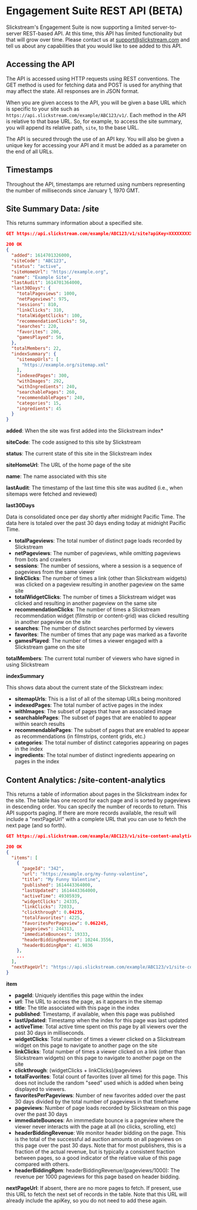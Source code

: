 # Engagement Suite REST API (BETA)

Slickstream's Engagement Suite is now supporting a limited server-to-server REST-based API.  At this time, this API has limited functionality but that will grow over time.  Please contact us at support@slickstream.com and tell us about any
capabilities that you would like to see added to this API.

## Accessing the API

The API is accessed using HTTP requests using REST conventions.  The GET method is
used for fetching data and POST is used for anything that may affect the state.  All responses are in JSON format.

When you are given access to the API, you will be given a base URL which is specific to your site such as 
`https://api.slickstream.com/example/ABC123/v1/`.  Each method in the API is relative to that base URL.  So, for example,
to access the site summary, you will append its relative path, `site`, to the base URL.

The API is secured through the use of an API key.  You will also be given a unique key for accessing your API and it must
be added as a parameter on the end of all URLs.  

## Timestamps

Throughout the API, timestamps are returned using numbers representing the number of milliseconds since January 1, 1970 GMT.  

## Site Summary Data: /site

This returns summary information about a specified site.

```json
GET https://api.slickstream.com/example/ABC123/v1/site?apiKey=XXXXXXXXXX

200 OK
{
  "added": 1614701326000,
  "siteCode": "ABC123",
  "status": "active",
  "siteHomeUrl": "https://example.org",
  "name": "Example Site",
  "lastAudit": 1614701364000,
  "last30Days": {
    "totalPageviews": 1000,
    "netPageviews": 975,
    "sessions": 810,
    "linkClicks": 310,
    "totalWidgetClicks": 100,
    "recommendationClicks": 50,
    "searches": 220,
    "favorites": 200,
    "gamesPlayed": 50,
  },
  "totalMembers": 22,
  "indexSummary": {
    "sitemapUrls": [
      "https://example.org/sitemap.xml"
    ],
    "indexedPages": 300,
    "withImages": 292,
    "withIngredients": 240,
    "searchablePages": 260,
    "recommendablePages": 240,
    "categories": 15,
    "ingredients": 45
  }
}
```

**added**: When the site was first added into the Slickstream index*

**siteCode**: The code assigned to this site by Slickstream

**status**: The current state of this site in the Slickstream index

**siteHomeUrl**: The URL of the home page of the site

**name**:  The name associated with this site

**lastAudit**:  The timestamp of the last time this site was audited (i.e., when sitemaps were fetched and reviewed)

**last30Days**

Data is consolidated once per day shortly after midnight Pacific Time.  The data here is totaled over the past
30 days ending today at midnight Pacific Time.
* **totalPageviews**: The total number of distinct page loads recorded by Slickstream
* **netPageviews**: The number of pageviews, while omitting pageviews from bots and crawlers
* **sessions**: The number of sessions, where a session is a sequence of pageviews from the same viewer
* **linkClicks**: The number of times a link (other than Slickstream widgets) was clicked on a pageview resulting in another pageview on the same site
* **totalWidgetClicks**: The number of times a Slickstream widget was clicked and resulting in another pageview on the same site
* **recommendationClicks**: The number of times a Slickstream recommendation widget (filmstrip or content-grid) was clicked resulting in another pageview on the site
* **searches**: The number of distinct searches performed by viewers
* **favorites**: The number of times that any page was marked as a favorite
* **gamesPlayed**: The number of times a viewer engaged with a Slickstream game on the site

**totalMembers**:  The current total number of viewers who have signed in using Slickstream

**indexSummary**

This shows data about the current state of the Slickstream index:
* **sitemapUrls**: This is a list of all of the sitemap URLs being monitored 
* **indexedPages**: The total number of active pages in the index
* **withImages**: The subset of pages that have an associated image
* **searchablePages**: The subset of pages that are enabled to appear within search results
* **recommendablePages**: The subset of pages that are enabled to appear as recommendations (in filmstrips, content grids, etc.)
* **categories**: The total number of distinct categories appearing on pages in the index
* **ingredients**: The total number of distinct ingredients appearing on pages in the index


## Content Analytics: /site-content-analytics

This returns a table of information about pages in the Slickstream index for the site.  The table has one record for each page and is sorted by pageviews in descending order.  You can specify the number of records to return.  This API supports
paging.  If there are more records available, the result will include a "nextPageUrl" with a complete URL that you can use
to fetch the next page (and so forth).

```json
GET https://api.slickstream.com/example/ABC123/v1/site-content-analytics?apiKey=XXXXXXXXXX&count=50

200 OK
{
  "items": [
    {
      "pageId": "342",
      "url": "https://example.org/my-funny-valentine",
      "title": "My Funny Valentine",
      "published": 1614443364000,
      "lastUpdated": 1614443364000,
      "activeTime": 49305939,
      "widgetClicks": 24335,
      "linkClicks": 72033,
      "clickthrough": 0.04235,
      "totalFavorites": 4225,
      "favoritesPerPageview": 0.062245,
      "pageviews": 244313,
      "immediateBounces": 19333,
      "headerBiddingRevenue": 10244.3556,
      "headerBiddingRpm": 41.9836
    },
    ...
  ],
  "nextPageUrl": "https://api.slickstream.com/example/ABC123/v1/site-content-analytics?apiKey=XXXXXXXXXX&count=50&offset=50"
}
```

**item**
* **pageId**: Uniquely identifies this page within the index
* **url**: The URL to access the page, as it appears in the sitemap
* **title**: The title associated with this page in the index
* **published**: Timestamp, if available, when this page was published
* **lastUpdated**: Timestamp when the index for this page was last updated
* **activeTime**: Total active time spent on this page by all viewers over the past 30 days in milliseconds.
* **widgetClicks**: Total number of times a viewer clicked on a Slickstream widget on this page to navigate to another page on the site
* **linkClicks**: Total number of times a viewer clicked on a link (other than Slickstream widgets) on this page to navigate to another page on the site
* **clickthrough**: (widgetClicks + linkClicks)/pageviews
* **totalFavorites**: Total count of favorites (over all time) for this page.  This does not include the random "seed" used which is added when being displayed to viewers.
* **favoritesPerPageviews**: Number of new favorites added over the past 30 days divided by the total number of pageviews in that timeframe
* **pageviews**: Number of page loads recorded by Slickstream on this page over the past 30 days
* **immediateBounces**: An immmediate bounce is a pageview where the viewer never interacts with the page at all (no clicks, scrolling, etc)
* **headerBiddingRevenue**:  We monitor header bidding on the page.  This is the total of the successful ad auction amounts on all pageviews on this page over the past 30 days.  Note that for most publishers, this is a fraction of the actual revenue, but is typically a consistent fraction between pages, so a good indicator of the relative value of this page compared
with others.
* **headerBiddingRpm**:  headerBiddingRevenue/(pageviews/1000):  The revenue per 1000 pageviews for this page based on header bidding.  

**nextPageUrl**: If absent, there are no more pages to fetch.  If present, use this URL to fetch the next set of records in the table.  Note that this URL will already include the apiKey, so you do not need to add these again.